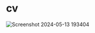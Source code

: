 # cv
![Screenshot 2024-05-13 193404](https://github.com/SHASHWAT1503/cv/assets/108194334/e5346510-4d13-4863-9bb4-02fd38322f13)

